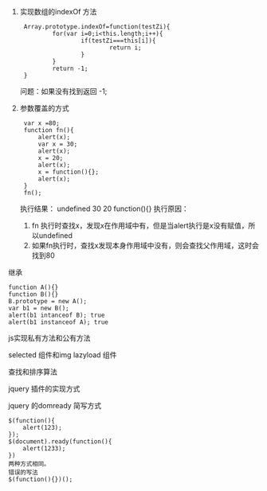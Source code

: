 
1. 实现数组的indexOf 方法

        Array.prototype.indexOf=function(testZi){
                for(var i=0;i<this.length;i++){
                        if(testZi===this[i]){
                                return i;
                        }
                }
                return -1;
        }
        
       
	问题：如果没有找到返回 -1;

2. 参数覆盖的方式

	    var x =80;
	    function fn(){
	    	alert(x);
	    	var x = 30;
	    	alert(x);
	    	x = 20;
	    	alert(x);
	    	x = function(){};
	    	alert(x);
	    }
	    fn();
    执行结果： undefined 30 20 function(){}
	执行原因：
	1. fn 执行时查找x，发现x在作用域中有，但是当alert执行是x没有赋值，所以undefined
	2. 如果fn执行时，查找x发现本身作用域中没有，则会查找父作用域，这时会找到80
    

继承

	
	function A(){}
	function B(){} 
	B.prototype = new A();
	var b1 = new B();
	alert(b1 intanceof B); true
	alert(b1 instanceof A); true
		
		
		
js实现私有方法和公有方法


selected 组件和img lazyload 组件


查找和排序算法

jquery 插件的实现方式

jquery 的domready 简写方式

    $(function(){
        alert(123);
    });
    $(document).ready(function(){
    	alert(1233);
    })
    两种方式相同。
    错误的写法
    $(function(){})();
